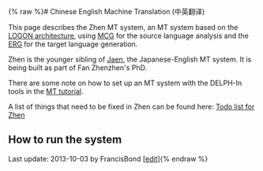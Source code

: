 {% raw %}# Chinese English Machine Translation (中英翻译)

This page describes the Zhen MT system, an MT system based on the [LOGON
architecture](https://blog.inductorsoftware.com/docsproto/tools/LogonTop), using [MCG](http://mcg.opendfki.de/) for the
source language analysis and the [ERG](https://blog.inductorsoftware.com/docsproto/erg/ErgTop) for the target language
generation.

Zhen is the younger sibling of [Jaen](/MTJaen), the Japanese-English MT
system. It is being built as part of Fan Zhenzhen's PhD.

There are some note on how to set up an MT system with the DELPH-In
tools in the [MT tutorial](https://blog.inductorsoftware.com/docsproto/garage/MachineTranslationTutorial).

A list of things that need to be fixed in Zhen can be found here: [Todo
list for Zhen](/MTZhenTodo)

## How to run the system

Last update: 2013-10-03 by FrancisBond [[edit](https://github.com/delph-in/docs/wiki/MtZhen/_edit)]{% endraw %}